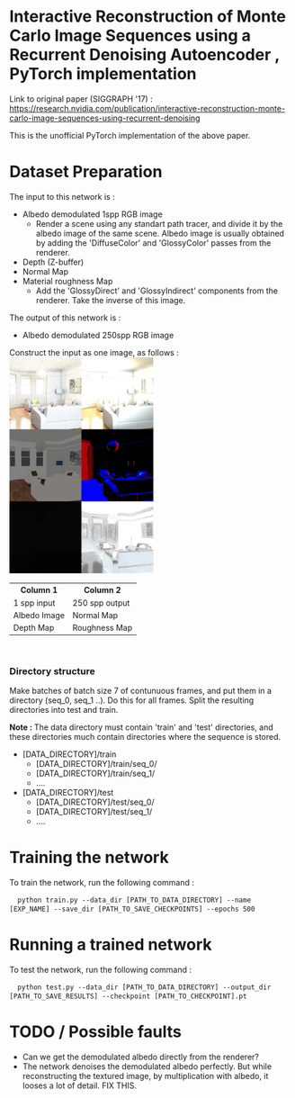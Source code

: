 # Interactive Reconstruction of Monte Carlo Image Sequences using a Recurrent Denoising Autoencoder , PyTorch implementation
Link to original paper (SIGGRAPH '17) : https://research.nvidia.com/publication/interactive-reconstruction-monte-carlo-image-sequences-using-recurrent-denoising

This is the unofficial PyTorch implementation of the above paper. 

# Dataset Preparation
The input to this network is :
* Albedo demodulated 1spp RGB image
  * Render a scene using any standart path tracer, and divide it by the albedo image of the same scene. Albedo image is usually obtained by adding the 'DiffuseColor' and 'GlossyColor' passes from the renderer.
* Depth (Z-buffer)
* Normal Map
* Material roughness Map
  * Add the 'GlossyDirect' and 'GlossyIndirect' components from the renderer. Take the inverse of this image.
  
The output of this network is :
* Albedo demodulated 250spp RGB image

Construct the input as one image, as follows : <br>
<img src="https://github.com/AakashKT/pytorch-recurrent-ae-siggraph17/blob/master/00091.png?raw=true" width="256" height="384">
<br>
<table>
  <tr>
    <th> Column 1 </th>
    <th> Column 2 </th>
  </tr>
  <tr>
    <td>1 spp input</td>
    <td>250 spp output</td>
  </tr>
  <tr>
    <td>Albedo Image</td>
    <td>Normal Map</td>
  </tr>
  <tr>
    <td>Depth Map</td>
    <td>Roughness Map</td>
  </tr>
</table>
<br>
<h3> Directory structure </h3>
Make batches of batch size 7 of contunuous frames, and put them in a directory (seq_0, seq_1 ..). Do this for all frames.
Split the resulting directories into test and train.

<b> Note : </b> The data directory must contain 'train' and 'test' directories, and these directories much contain directories where the sequence is stored.

* [DATA_DIRECTORY]/train
  * [DATA_DIRECTORY]/train/seq_0/
  * [DATA_DIRECTORY]/train/seq_1/
  * ....
* [DATA_DIRECTORY]/test
  * [DATA_DIRECTORY]/test/seq_0/
  * [DATA_DIRECTORY]/test/seq_1/
  * ....

# Training the network
To train the network, run the following command :

```
  python train.py --data_dir [PATH_TO_DATA_DIRECTORY] --name [EXP_NAME] --save_dir [PATH_TO_SAVE_CHECKPOINTS] --epochs 500
```

# Running a trained network
To test the network, run the following command :

```
  python test.py --data_dir [PATH_TO_DATA_DIRECTORY] --output_dir [PATH_TO_SAVE_RESULTS] --checkpoint [PATH_TO_CHECKPOINT].pt
```

# TODO / Possible faults
* Can we get the demodulated albedo directly from the renderer?
* The network denoises the demodulated albedo perfectly. But while reconstructing the textured image, by multiplication with albedo, it looses a lot of detail. FIX THIS.
